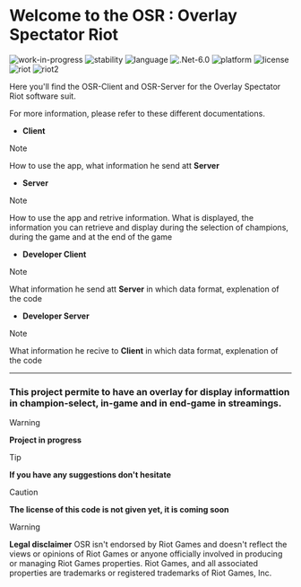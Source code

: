 # Welcome to the OSR : **Overlay Spectator Riot**
![work-in-progress](https://img.shields.io/badge/respos%20status-WIP-yellow)
![stability](https://img.shields.io/badge/stability-experimental-orange)
![language](https://img.shields.io/badge/language-c%23-brightgreen)
![.Net-6.0](https://img.shields.io/badge/.NET-6.0-brightgreen)
![platform](https://img.shields.io/badge/platform-windows-brightgreen)
![license](https://img.shields.io/badge/license-comming%20soon-critical)
![riot](https://img.shields.io/badge/game-League%20of%20Legends-blue)
![riot2](https://img.shields.io/badge/game-RIOT-blue)

Here you'll find the OSR-Client and OSR-Server for the Overlay Spectator Riot software suit.

For more information, please refer to these different documentations.
- **Client**
> [!NOTE] 
> How to use the app, what information he send att **Server**
- **Server**
> [!NOTE]
> How to use the app and retrive information. What is displayed, the information you can retrieve and display during the selection of champions, during the game and at the end of the game
- **Developer Client**
> [!NOTE]
> What information he send att **Server** in which data format, explenation of the code
- **Developer Server**
> [!NOTE]
> What information he recive to **Client** in which data format, explenation of the code

---

### This project permite to have an overlay for display informattion in champion-select, in-game and in end-game in streamings.

> [!WARNING] 
> **Project in progress** 

> [!TIP]
> **If you have any suggestions don't hesitate**

> [!CAUTION]
> **The license of this code is not given yet, it is coming soon**

> [!WARNING]
> **Legal disclaimer**
> OSR isn't endorsed by Riot Games and doesn't reflect the views or opinions of Riot Games or anyone officially involved in producing or managing Riot Games properties. Riot Games, and all associated properties are trademarks or registered trademarks of Riot Games, Inc.